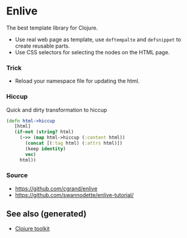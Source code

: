 # Enlive

The best template library for Clojure.

-   Use real web page as template, use `deftempalte` and `defsnippet` to
    create reusable parts.
-   Use CSS selectors for selecting the nodes on the HTML page.

### Trick

-   Reload your namespace file for updating the html.

### Hiccup

Quick and dirty transformation to hiccup

``` clojure
(defn html->hiccup
   [html]
   (if-not (string? html)
     (->> (map html->hiccup (:content html))
       (concat [(:tag html) (:attrs html)])
       (keep identity)
       vec)
     html))
```

### Source

-   <https://github.com/cgrand/enlive>
-   <https://github.com/swannodette/enlive-tutorial/>

## See also (generated)

-   [Clojure toolkit](./20200505124946-clj_toolkit.md)
